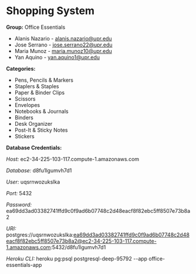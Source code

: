 # Shopping System

**Group:** Office Essentials

- Alanis Nazario - alanis.nazario@upr.edu
- Jose Serrano - jose.serrano22@upr.edu
- Maria Munoz - maria.munoz10@upr.edu
- Yan Aquino - yan.aquino1@upr.edu

**Categories:**
- Pens, Pencils & Markers
- Staplers & Staples
- Paper & Binder Clips
- Scissors
- Envelopes
- Notebooks & Journals
- Binders
- Desk Organizer
- Post-It & Sticky Notes
- Stickers

**Database Credentials:**

_Host:_ ec2-34-225-103-117.compute-1.amazonaws.com

_Database:_ d8fu1lgumvh7d1

_User:_ uqsrnwozukslka

_Port:_ 5432

_Password:_ ea69dd3ad03382741ffd9c0f9ad6b07748c2d48eacf8f82ebc5ff8507e73b8a2

_URI:_ postgres://uqsrnwozukslka:ea69dd3ad03382741ffd9c0f9ad6b07748c2d48eacf8f82ebc5ff8507e73b8a2@ec2-34-225-103-117.compute-1.amazonaws.com:5432/d8fu1lgumvh7d1

_Heroku CLI:_ heroku pg:psql postgresql-deep-95792 --app office-essentials-app
